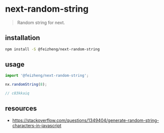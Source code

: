 # next-random-string
> Random string for next.

## installation
```bash
npm install -S @feizheng/next-random-string
```

## usage
```js
import '@feizheng/next-random-string';

nx.randomString(8);

// c83kkaiq
```

## resources
- https://stackoverflow.com/questions/1349404/generate-random-string-characters-in-javascript
